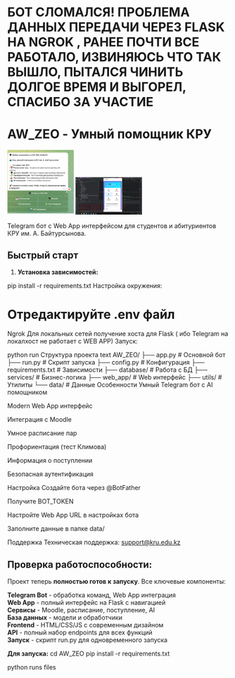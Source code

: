# БОТ СЛОМАЛСЯ! ПРОБЛЕМА ДАННЫХ ПЕРЕДАЧИ ЧЕРЕЗ FLASK НА NGROK , РАНЕЕ ПОЧТИ ВСЕ РАБОТАЛО, ИЗВИНЯЮСЬ ЧТО ТАК ВЫШЛО, ПЫТАЛСЯ ЧИНИТЬ ДОЛГОЕ ВРЕМЯ И ВЫГОРЕЛ, СПАСИБО ЗА УЧАСТИЕ

# AW_ZEO - Умный помощник КРУ
<img src="screenshots/view1.png" alt="w1" style="width: 30%; height: auto;">
<img src="screenshots/view2.png" alt="w2" style="width: 30%; height: auto;">

Telegram бот с Web App интерфейсом для студентов и абитуриентов КРУ им. А. Байтурсынова.

##  Быстрый старт

1. **Установка зависимостей:**

pip install -r requirements.txt
Настройка окружения:

# Отредактируйте .env файл
Ngrok Для локальных сетей получение хоста для Flask ( ибо Telegram на локалхост не работает с WEB APP)
Запуск:

python run
Структура проекта
text
AW_ZEO/
├── app.py                 # Основной бот
├── run.py                # Скрипт запуска
├── config.py             # Конфигурация
├── requirements.txt      # Зависимости
├── database/            # Работа с БД
├── services/            # Бизнес-логика
├── web_app/             # Web интерфейс
├── utils/               # Утилиты
└── data/               # Данные
Особенности
Умный Telegram бот с AI помощником

Modern Web App интерфейс

Интеграция с Moodle

Умное расписание пар

Профориентация (тест Климова)

Информация о поступлении

Безопасная аутентификация

Настройка
Создайте бота через @BotFather

Получите BOT_TOKEN

Настройте Web App URL в настройках бота

Заполните данные в папке data/

Поддержка
Техническая поддержка: support@kru.edu.kz


## Проверка работоспособности:

Проект теперь **полностью готов к запуску**. Все ключевые компоненты:

 **Telegram Bot** - обработка команд, Web App интеграция  
 **Web App** - полный интерфейс на Flask с навигацией  
 **Сервисы** - Moodle, расписание, поступление, AI  
 **База данных** - модели и обработчики  
 **Frontend** - HTML/CSS/JS с современным дизайном  
 **API** - полный набор endpoints для всех функций  
 **Запуск** - скрипт run.py для одновременного запуска  

**Для запуска:**
cd AW_ZEO
pip install -r requirements.txt

python runs files





